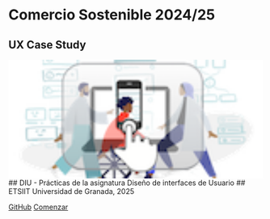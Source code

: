 <!-- _coverpage.md -->


# Comercio Sostenible 2024/25
## UX Case Study



<img align="center" src="./img/logo_diu25_mini.png" width="600" height=auto alt="Logotipo"/>
## DIU - Prácticas de la asignatura Diseño de interfaces de Usuario
## ETSIIT Universidad de Granada, 2025

[GitHub](https://github.com/mgea/DIU)
[Comenzar](#DIU)

<!-- background color -->
